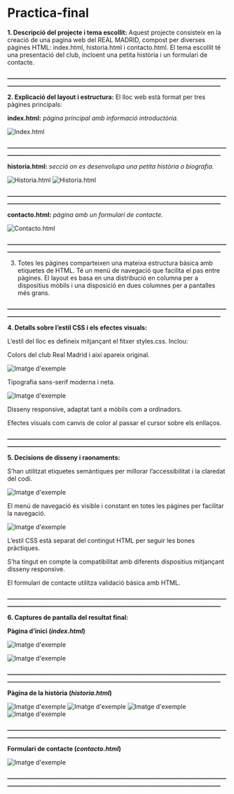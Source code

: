 # Practica-final

**1. Descripció del projecte i tema escollit:**
Aquest projecte consisteix en la creació de una pagina web del REAL MADRID, compost per diverses pàgines HTML: index.html, historia.html i contacto.html. El tema escollit té una presentació del club, incloent una petita història i un formulari de contacte.

**____________________________________________________________________________________________________________________________________________________**

**2. Explicació del layout i estructura:**
El lloc web està format per tres pàgines principals:

**index.html:** *pàgina principal amb informació introductòria.*

![Index.html](FOTON4.png)

**____________________________________________________________________________________________________________________________________________________**

**historia.html:** *secció on es desenvolupa una petita història o biografia.*

![Historia.html](FOTON2.png)
![Historia.html](FOTON3.png)

**____________________________________________________________________________________________________________________________________________________**

**contacto.html:** *pàgina amb un formulari de contacte.*

![Contacto.html](FOTON1.png)

**____________________________________________________________________________________________________________________________________________________**

3. Totes les pàgines comparteixen una mateixa estructura bàsica amb etiquetes de HTML. Té un menú de navegació que facilita el pas entre pàgines. El layout es basa en una distribució en columna per a dispositius mòbils i una disposició en dues columnes per a pantalles més grans.

**____________________________________________________________________________________________________________________________________________________**

**4. Detalls sobre l’estil CSS i els efectes visuals:**

L’estil del lloc es defineix mitjançant el fitxer styles.css. Inclou:

Colors del club Real Madrid i així apareix original.

![Imatge d'exemple](FOTON12.png)

Tipografia sans-serif moderna i neta.

![Imatge d'exemple](FOTON13.png)

Disseny responsive, adaptat tant a mòbils com a ordinadors.

Efectes visuals com canvis de color al passar el cursor sobre els enllaços.

**____________________________________________________________________________________________________________________________________________________**

**5. Decisions de disseny i raonaments:**

S’han utilitzat etiquetes semàntiques per millorar l’accessibilitat i la claredat del codi.

![Imatge d'exemple](FOTON14.png)

El menú de navegació és visible i constant en totes les pàgines per facilitar la navegació.

![Imatge d'exemple](FOTON15.png)

L’estil CSS està separat del contingut HTML per seguir les bones pràctiques.

S’ha tingut en compte la compatibilitat amb diferents dispositius mitjançant disseny responsive.

El formulari de contacte utilitza validació bàsica amb HTML.

**____________________________________________________________________________________________________________________________________________________**

**6. Captures de pantalla del resultat final:**

**Pàgina d’inici (*index.html*)**

![Imatge d'exemple](FOTON5.png)

![Imatge d'exemple](FOTON6.png)

**____________________________________________________________________________________________________________________________________________________**

**Pàgina de la història (*historia.html*)**

![Imatge d'exemple](FOTON7.png)
![Imatge d'exemple](FOTON8.png)
![Imatge d'exemple](FOTON9.png)
![Imatge d'exemple](FOTON10.png)

**____________________________________________________________________________________________________________________________________________________**

**Formulari de contacte (*contacto.html*)**


![Imatge d'exemple](FOTON11.png)

**____________________________________________________________________________________________________________________________________________________**
